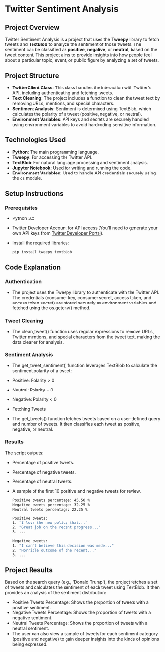 # Twitter Sentiment Analysis

## Project Overview

Twitter Sentiment Analysis is a project that uses the **Tweepy** library to fetch tweets and **TextBlob** to analyze the sentiment of those tweets. The sentiment can be classified as **positive**, **negative**, or **neutral**, based on the tweet content. This project aims to provide insights into how people feel about a particular topic, event, or public figure by analyzing a set of tweets.

## Project Structure

- **TwitterClient Class**: This class handles the interaction with Twitter's API, including authenticating and fetching tweets.
- **Text Cleaning**: The project includes a function to clean the tweet text by removing URLs, mentions, and special characters.
- **Sentiment Analysis**: Sentiment is determined using TextBlob, which calculates the polarity of a tweet (positive, negative, or neutral).
- **Environment Variables**: API keys and secrets are securely handled using environment variables to avoid hardcoding sensitive information.
  
## Technologies Used

- **Python**: The main programming language.
- **Tweepy**: For accessing the Twitter API.
- **TextBlob**: For natural language processing and sentiment analysis.
- **Jupyter Notebook**: Used for writing and running the code.
- **Environment Variables**: Used to handle API credentials securely using the `os` module.

## Setup Instructions

### Prerequisites

- Python 3.x
- Twitter Developer Account for API access (You'll need to generate your own API keys from [Twitter Developer Portal](https://developer.twitter.com/)).
- Install the required libraries:
  
  ```bash
  pip install tweepy textblob

## Code Explanation
### Authentication
- The project uses the Tweepy library to authenticate with the Twitter API. The credentials (consumer key, consumer secret, access token, and access token secret) are stored securely as environment variables and fetched using the os.getenv() method.

### Tweet Cleaning
- The clean_tweet() function uses regular expressions to remove URLs, Twitter mentions, and special characters from the tweet text, making the data cleaner for analysis.

### Sentiment Analysis
- The get_tweet_sentiment() function leverages TextBlob to calculate the sentiment polarity of a tweet:

- Positive: Polarity > 0
- Neutral: Polarity = 0
- Negative: Polarity < 0
- Fetching Tweets
- The get_tweets() function fetches tweets based on a user-defined query and number of tweets. It then classifies each tweet as positive, negative, or neutral.

### Results
The script outputs:

- Percentage of positive tweets.
- Percentage of negative tweets.
- Percentage of neutral tweets.
- A sample of the first 10 positive and negative tweets for review.

  ```bash
  Positive tweets percentage: 45.50 %
  Negative tweets percentage: 32.25 %
  Neutral tweets percentage: 22.25 %

  Positive tweets:
  1. "I love the new policy that..."
  2. "Great job on the recent progress..."
  3. ...

  Negative tweets:
  1. "I can't believe this decision was made..."
  2. "Horrible outcome of the recent..."
  3. ...

## Project Results
Based on the search query (e.g., 'Donald Trump'), the project fetches a set of tweets and calculates the sentiment of each tweet using TextBlob. It then provides an analysis of the sentiment distribution:

- Positive Tweets Percentage: Shows the proportion of tweets with a positive sentiment.
- Negative Tweets Percentage: Shows the proportion of tweets with a negative sentiment.
- Neutral Tweets Percentage: Shows the proportion of tweets with a neutral sentiment.
- The user can also view a sample of tweets for each sentiment category (positive and negative) to gain deeper insights into the kinds of opinions being expressed.
